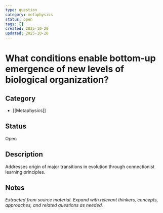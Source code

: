 ```yaml
---
type: question
category: metaphysics
status: open
tags: []
created: 2025-10-20
updated: 2025-10-20
---
```


# What conditions enable bottom-up emergence of new levels of biological organization?

## Category

- [[Metaphysics]]

## Status

Open

## Description

Addresses origin of major transitions in evolution through connectionist learning principles.

## Notes

*Extracted from source material. Expand with relevant thinkers, concepts, approaches, and related questions as needed.*
